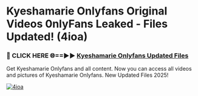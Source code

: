# Kyeshamarie Onlyfans Original Videos 0nlyFans Leaked - Files Updated! (4ioa)

<h3>🔴 CLICK HERE 🌐==►► <a href="https://tinyurl.com/ehrbuxhb" rel="nofollow">Kyeshamarie Onlyfans Updated Files</a></h3>

Get Kyeshamarie Onlyfans and all content. Now you can access all videos and pictures of Kyeshamarie Onlyfans. New Updated Files 2025!

[![4ioa](https://i.imgur.com/lVYEuWS.gif)](https://tinyurl.com/ehrbuxhb)
